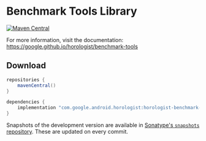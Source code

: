 # Benchmark Tools Library

[![Maven Central](https://img.shields.io/maven-central/v/com.google.android.horologist/horologist-compose-tools)](https://search.maven.org/search?q=g:com.google.android.horologist)

For more information, visit the documentation: https://google.github.io/horologist/benchmark-tools

## Download

```groovy
repositories {
    mavenCentral()
}

dependencies {
    implementation "com.google.android.horologist:horologist-benchmark-tools:<version>"
}
```

Snapshots of the development version are available in [Sonatype's `snapshots` repository][snap].
These are updated on every commit.

  [snap]: https://oss.sonatype.org/content/repositories/snapshots/com/google/android/horologist/horologist-compose-tools/
